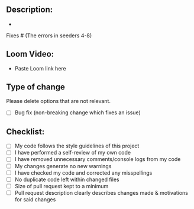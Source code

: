 ## Description:

- 

Fixes # (The errors in seeders 4-8)

## Loom Video:
- Paste Loom link here

## Type of change

Please delete options that are not relevant.

- [ ] Bug fix (non-breaking change which fixes an issue)

## Checklist:

- [ ] My code follows the style guidelines of this project
- [ ] I have performed a self-review of my own code
- [ ] I have removed unnecessary comments/console logs from my code
- [ ] My changes generate no new warnings
- [ ] I have checked my code and corrected any misspellings
- [ ] No duplicate code left within changed files
- [ ] Size of pull request kept to a minimum
- [ ] Pull request description clearly describes changes made & motivations for said changes
